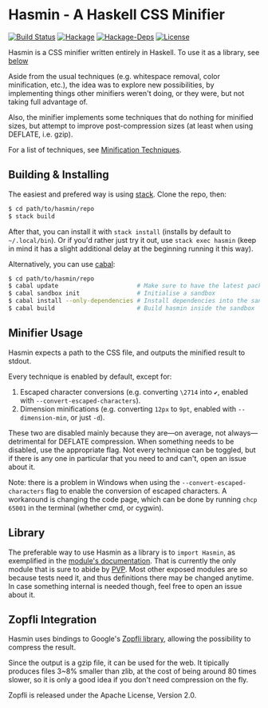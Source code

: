 Hasmin - A Haskell CSS Minifier
====
[![Build Status](https://travis-ci.org/contivero/hasmin.svg?branch=master)](https://travis-ci.org/contivero/hasmin)
[![Hackage](https://img.shields.io/hackage/v/hasmin.svg?style=flat)](http://hackage.haskell.org/package/hasmin)
[![Hackage-Deps](https://img.shields.io/hackage-deps/v/hasmin.svg?style=flat)](http://packdeps.haskellers.com/specific?package=hasmin)
[![License](https://img.shields.io/badge/License-BSD%203--Clause-blue.svg)](https://opensource.org/licenses/BSD-3-Clause)

Hasmin is a CSS minifier written entirely in Haskell. To use it as a library,
see [below](https://github.com/contivero/hasmin#library)

Aside from the usual techniques (e.g. whitespace removal, color minification,
etc.), the idea was to explore new possibilities, by implementing things
other minifiers weren't doing, or they were, but not taking full advantage of.

Also, the minifier implements some techniques that do nothing for minified
sizes, but attempt to improve post-compression sizes (at least when using
DEFLATE, i.e. gzip).

For a list of techniques, see [Minification Techniques](https://github.com/contivero/hasmin/wiki/Minification-Techniques).

## Building & Installing
The easiest and prefered way is using
[stack](https://docs.haskellstack.org/en/stable/README/). Clone the repo, then:
```sh
$ cd path/to/hasmin/repo
$ stack build
```
After that, you can install it with `stack install` (installs by default to `~/.local/bin`).
Or if you'd rather just try it out, use `stack exec hasmin` (keep in mind it has
a slight additional delay at the beginning running it this way).

Alternatively, you can use [cabal](https://www.haskell.org/cabal/):
```sh
$ cd path/to/hasmin/repo
$ cabal update                      # Make sure to have the latest package list
$ cabal sandbox init                # Initialise a sandbox
$ cabal install --only-dependencies # Install dependencies into the sandbox
$ cabal build                       # Build hasmin inside the sandbox
```

## Minifier Usage
Hasmin expects a path to the CSS file, and outputs the minified result to
stdout.

Every technique is enabled by default, except for:
 1. Escaped character conversions (e.g. converting `\2714` into `✔`, enabled with `--convert-escaped-characters`).
 2. Dimension minifications (e.g. converting `12px` to `9pt`, enabled with `--dimension-min`, or just `-d`).

These two are disabled mainly because they are—on average, not
always—detrimental for DEFLATE compression. When something needs to be
disabled, use the appropriate flag. Not every technique can be toggled, but if
there is any one in particular that you need to and can't, open an issue about
it.

Note: there is a problem in Windows when using the
`--convert-escaped-characters` flag to enable the conversion of escaped
characters. A workaround is changing the code page, which can be done by running
`chcp 65001` in the terminal (whether cmd, or cygwin).

## Library
The preferable way to use Hasmin as a library is to `import Hasmin`, as
exemplified in the [module's documentation](https://hackage.haskell.org/package/hasmin/docs/Hasmin.html).
That is currently the only module that is sure to abide by
[PVP](https://pvp.haskell.org/). Most other exposed modules are so because tests
need it, and thus definitions there may be changed anytime. In case something
internal is needed though, feel free to open an issue about it.

## Zopfli Integration
Hasmin uses bindings to Google's
[Zopfli library](https://en.wikipedia.org/wiki/Zopfli), allowing the
possibility to compress the result.

Since the output is a gzip file, it can be used for the web. It tipically
produces files 3~8% smaller than zlib, at the cost of being around 80 times
slower, so it is only a good idea if you don't need compression on the fly.


Zopfli is released under the Apache License, Version 2.0.

